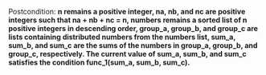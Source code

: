 Postcondition: **n remains a positive integer, na, nb, and nc are positive integers such that na + nb + nc = n, numbers remains a sorted list of n positive integers in descending order, group_a, group_b, and group_c are lists containing distributed numbers from the numbers list, sum_a, sum_b, and sum_c are the sums of the numbers in group_a, group_b, and group_c, respectively. The current value of sum_a, sum_b, and sum_c satisfies the condition func_1(sum_a, sum_b, sum_c).**